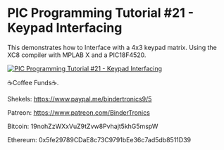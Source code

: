 # **PIC Programming Tutorial #21 - Keypad Interfacing**

This demonstrates how to Interface with a 4x3 keypad matrix. Using the XC8 compiler with MPLAB X and a PIC18F4520.

[![PIC Programming Tutorial #21 - Keypad Interfacing](https://img.youtube.com/vi/3Ct__54bx-Y/0.jpg)](https://www.youtube.com/watch?v=3Ct__54bx-Y "PIC Programming Tutorial #21 - Keypad Interfacing")

☕Coffee Funds☕.

Shekels: 
https://www.paypal.me/bindertronics9/5

Patreon:
https://www.patreon.com/BinderTronics

Bitcoin: 
19nohZzWXxVuZ9tZvw8Pvhajt5khG5mspW

Ethereum: 
0x5fe29789CDaE8c73C9791bEe36c7ad5db8511D39

